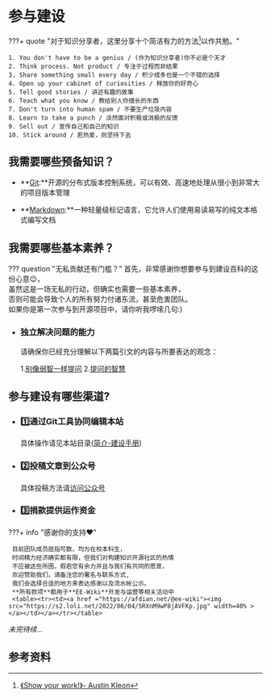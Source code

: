 # 参与建设

???+ quote "对于知识分享者，这里分享十个简洁有力的方法[^1]以作共勉。"

    1. You don't have to be a genius / (作为知识分享者)你不必是个天才
    2. Think process. Not product / 专注于过程而非结果
    3. Share something small every day / 积少成多也是一个不错的选择
    4. Open up your cabinet of curiosities / 释放你的好奇心 
    5. Tell good stories / 讲述有趣的故事
    6. Teach what you know / 教给别人你擅长的东西 
    7. Don't turn into human spam / 不要生产垃圾内容 
    8. Learn to take a punch / 淡然面对积极或消极的反馈 
    9. Sell out / 宣传自己和自己的知识
    10. Stick around / 若热爱，则坚持下去

## 我需要哪些预备知识？

* **[Git](https://git-scm.com/):**开源的分布式版本控制系统，可以有效、高速地处理从很小到非常大的项目版本管理

* **[Markdown](https://markdown.com.cn/):**一种轻量级标记语言，它允许人们使用易读易写的纯文本格式编写文档

## 我需要哪些基本素养？

??? question "无私贡献还有门槛？"
    首先，非常感谢你想要参与到建设百科的这份心意:wink:，  
    虽然这是一场无私的行动，但确实也需要一些基本素养，  
    否则可能会导致个人的所有努力付诸东流，甚至危害团队。  
    如果你是第一次参与到开源项目中，请你听我啰嗦几句:)

* ### 独立解决问题的能力

    请确保你已经充分理解以下两篇引文的内容与所要表达的观念：

    1.[别像弱智一样提问](https://github.com/tangx/Stop-Ask-Questions-The-Stupid-Ways/blob/master/README.md) 2.[提问的智慧](https://github.com/ryanhanwu/How-To-Ask-Questions-The-Smart-Way/blob/main/README-zh_CN.md)

## 参与建设有哪些渠道?

* ### :one:通过Git工具协同编辑本站

    具体操作请见本站目录([简介-建设手册](https://eewiki.pixelcookie.cn/intro/GuideBook/))

* ### :two:投稿文章到公众号

    具体投稿方法请[访问公众号](https://eewiki.pixelcookie.cn/#_5)

* ### :three:捐款提供运作资金

???+ info "感谢你的支持:heart:"

     目前团队成员屈指可数，均为在校本科生，  
     时间精力经济确实都有限，但我们对构建知识开源社区的热情  
     不应被这些所困，假若您有余力并且与我们有共同的愿景，  
     欢迎赞助我们，请备注您的署名与联系方式,  
     我们会选择合适的地方来表达感谢以及流水帐公示。  
     **所有款项**都用于**EE-Wiki**开发与运营等相关活动中
     <table><tr><td><a href ="https://afdian.net/@ee-wiki"><img src="https://s2.loli.net/2022/06/04/5RXnM9wP8jAVFKp.jpg" width=40% ></a></td></a></tr></table>

*未完待续...*

## 参考资料

[^1]: [《Show your work!》- Austin Kleon](https://book.douban.com/subject/25857796/) 